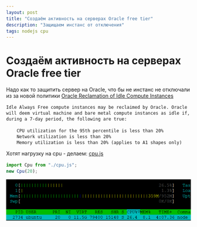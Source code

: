 ```yaml
---
layout: post
title: "Создаём активность на серверах Oracle free tier"
description: "Защищаем инстанс от отключения"
tags: nodejs cpu
---
```

# Создаём активность на серверах Oracle free tier

Надо как то защитить сервер на Oracle, что бы не инстанс не отключали из за новой политики 
[Oracle Reclamation of Idle Compute Instances](https://docs.oracle.com/en-us/iaas/Content/FreeTier/freetier_topic-Always_Free_Resources.htm)

```
Idle Always Free compute instances may be reclaimed by Oracle. Oracle will deem virtual machine and bare metal compute instances as idle if, during a 7-day period, the following are true:

    CPU utilization for the 95th percentile is less than 20%
    Network utilization is less than 20%
    Memory utilization is less than 20% (applies to A1 shapes only)
```

Хотят нагрузку на cpu - делаем: [cpu.js](https://github.com/william-aqn/blog/assets/blog/oracle/cpu.js)
```js
import Cpu from "./cpu.js";
new Cpu(20);
```
![htop](/assets/blog/oracle/oracle-node.png)


